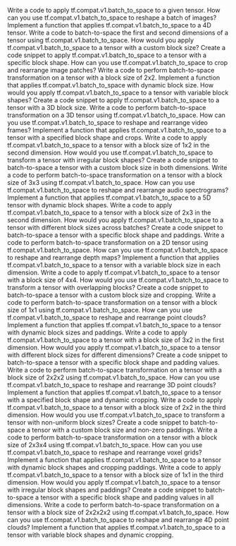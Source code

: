 Write a code to apply tf.compat.v1.batch_to_space to a given tensor.
How can you use tf.compat.v1.batch_to_space to reshape a batch of images?
Implement a function that applies tf.compat.v1.batch_to_space to a 4D tensor.
Write a code to batch-to-space the first and second dimensions of a tensor using tf.compat.v1.batch_to_space.
How would you apply tf.compat.v1.batch_to_space to a tensor with a custom block size?
Create a code snippet to apply tf.compat.v1.batch_to_space to a tensor with a specific block shape.
How can you use tf.compat.v1.batch_to_space to crop and rearrange image patches?
Write a code to perform batch-to-space transformation on a tensor with a block size of 2x2.
Implement a function that applies tf.compat.v1.batch_to_space with dynamic block size.
How would you apply tf.compat.v1.batch_to_space to a tensor with variable block shapes?
Create a code snippet to apply tf.compat.v1.batch_to_space to a tensor with a 3D block size.
Write a code to perform batch-to-space transformation on a 3D tensor using tf.compat.v1.batch_to_space.
How can you use tf.compat.v1.batch_to_space to reshape and rearrange video frames?
Implement a function that applies tf.compat.v1.batch_to_space to a tensor with a specified block shape and crops.
Write a code to apply tf.compat.v1.batch_to_space to a tensor with a block size of 1x2 in the second dimension.
How would you use tf.compat.v1.batch_to_space to transform a tensor with irregular block shapes?
Create a code snippet to batch-to-space a tensor with a custom block size in both dimensions.
Write a code to perform batch-to-space transformation on a tensor with a block size of 3x3 using tf.compat.v1.batch_to_space.
How can you use tf.compat.v1.batch_to_space to reshape and rearrange audio spectrograms?
Implement a function that applies tf.compat.v1.batch_to_space to a 5D tensor with dynamic block shapes.
Write a code to apply tf.compat.v1.batch_to_space to a tensor with a block size of 2x3 in the second dimension.
How would you apply tf.compat.v1.batch_to_space to a tensor with different block sizes across batches?
Create a code snippet to batch-to-space a tensor with a specific block shape and paddings.
Write a code to perform batch-to-space transformation on a 2D tensor using tf.compat.v1.batch_to_space.
How can you use tf.compat.v1.batch_to_space to reshape and rearrange depth maps?
Implement a function that applies tf.compat.v1.batch_to_space to a tensor with a variable block size in each dimension.
Write a code to apply tf.compat.v1.batch_to_space to a tensor with a block size of 4x4.
How would you use tf.compat.v1.batch_to_space to transform a tensor with overlapping blocks?
Create a code snippet to batch-to-space a tensor with a custom block size and cropping.
Write a code to perform batch-to-space transformation on a tensor with a block size of 1x1 using tf.compat.v1.batch_to_space.
How can you use tf.compat.v1.batch_to_space to reshape and rearrange point clouds?
Implement a function that applies tf.compat.v1.batch_to_space to a tensor with dynamic block sizes and paddings.
Write a code to apply tf.compat.v1.batch_to_space to a tensor with a block size of 3x2 in the first dimension.
How would you apply tf.compat.v1.batch_to_space to a tensor with different block sizes for different dimensions?
Create a code snippet to batch-to-space a tensor with a specific block shape and padding values.
Write a code to perform batch-to-space transformation on a tensor with a block size of 2x2x2 using tf.compat.v1.batch_to_space.
How can you use tf.compat.v1.batch_to_space to reshape and rearrange 3D point clouds?
Implement a function that applies tf.compat.v1.batch_to_space to a tensor with a specified block shape and dynamic cropping.
Write a code to apply tf.compat.v1.batch_to_space to a tensor with a block size of 2x2 in the third dimension.
How would you use tf.compat.v1.batch_to_space to transform a tensor with non-uniform block sizes?
Create a code snippet to batch-to-space a tensor with a custom block size and non-zero paddings.
Write a code to perform batch-to-space transformation on a tensor with a block size of 2x3x4 using tf.compat.v1.batch_to_space.
How can you use tf.compat.v1.batch_to_space to reshape and rearrange voxel grids?
Implement a function that applies tf.compat.v1.batch_to_space to a tensor with dynamic block shapes and cropping paddings.
Write a code to apply tf.compat.v1.batch_to_space to a tensor with a block size of 1x1 in the third dimension.
How would you apply tf.compat.v1.batch_to_space to a tensor with irregular block shapes and paddings?
Create a code snippet to batch-to-space a tensor with a specific block shape and padding values in all dimensions.
Write a code to perform batch-to-space transformation on a tensor with a block size of 2x2x2x2 using tf.compat.v1.batch_to_space.
How can you use tf.compat.v1.batch_to_space to reshape and rearrange 4D point clouds?
Implement a function that applies tf.compat.v1.batch_to_space to a tensor with variable block shapes and dynamic cropping.